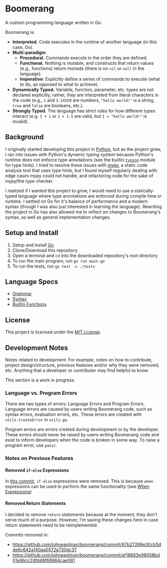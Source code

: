# Boomerang
A custom programming language written in Go.

Boomerang is:
* **Interpreted.** Code executes in the runtime of another language (in this case, Go).
* **Multi-paradigm** 
    * **Procedural.** Commands execute in the order they are defined.
    * **Functional.** Nothing is mutable, and constructs that return values (e.g., functions) return monads (there is no `nil` or `null` in the language).
    * **Imperative:** Explicitly define a series of commands to execute (what to do, as opposed to what to achieve).
* **Dynamically Typed.** Variable, function, parameter, etc. types are not declared explicitly; rather, they are interpreted from literal characters in the code (e.g., `1` and `3.14159` are numbers, `"hello world!"` is a string, `true` and `false` are booleans, etc.).
* **Strongly Typed.** The language has strict rules for how different types interact (e.g. `1 + 1` or `1 + 1.5` are valid, but `1 + "hello world!"` is invalid).

## Background
I originally started developing this project in [Python](https://github.com/johneastman/boomerang_old), but as the project grew, I ran into issues with Python's dynamic typing system because Python's runtime does not enforce type annotations (see the builtin [`typing`](https://docs.python.org/3/library/typing.html) module for type hints). I tried to resolve these issues with [mypy](https://github.com/python/mypy), a static code analysis tool that uses type hints, but I found myself regularly dealing with edge cases mypy could not handle, and refactoring code for the sake of mypy/the type checker. 

I realized if I wanted this project to grow, I would need to use a statically-typed language where type annotations are enforced during compile time or runtime. I settled on Go for it's balance of performance and a modern syntax (though I was also just interested in learning the language). Rewriting the project in Go has also allowed me to reflect on changes to Boomerang's syntax, as well as general implementation changes.

## Setup and Install
1. Setup and install [Go](https://go.dev/doc/install)
1. Clone/Download this repository
1. Open a terminal and `cd` into the downloaded repository's root directory
1. To run the main program, run `go run main.go`
1. To run the tests, run `go test -v ./tests`

## Language Specs
* [Grammar](docs/grammar.md)
* [Syntax](docs/syntax.md)
* [Builtin Functions](docs/builtins.md)

## License
This project is licensed under the [MIT License](LICENSE).

## Development Notes
Notes related to development. For example, notes on how to contribute, project design/structure, previous features and/or why they were removed, etc. Anything that a developer or contributer may find helpful to know.


This section is a work in progress.

### Language vs. Program Errors
There are two types of errors: Language Errors and Program Errors. Language errors are caused by users writing Boomerang code, such as syntax errors, evaluation errors, etc. These errors are created with `utils.CreateError` in `utils.go`.

Program errors are errors created during development or by the developer. These errors should never be raised by users writing Boomerang code and exist to inform developers when the code is broken in some way. To raise a program error, use `panic`.

### Notes on Previous Features

#### Removed `if-else` Expressions
In [this commit](https://github.com/johneastman/boomerang/commit/32397105ad307c3467f6936cee2a17b74b01b3f8), `if-else` expressions were removed. This is because `when` expressions can be used to perform the same functionality (see [When Expressions](docs/syntax.md#when-expressions))

#### Removed Return Statements
I decided to remove `return` statements because at the moment, they don't serve much of a purpose. However, I'm saving these changes here in case return statements need to be reimplemented.

Commits removed in:
* https://github.com/johneastman/boomerang/commit/87b27269e30cb5dde6c642a140aa0572e730dc37
* https://github.com/johneastman/boomerang/commit/af18663e98058bd01e9bcc2dfd48f68964cae081

